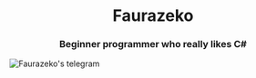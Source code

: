 <h1 align="center">Faurazeko</h1>
<h3 align="center">Beginner programmer who really likes C#</h3>

![Faurazeko's telegram](https://img.shields.io/badge/Telegram-2CA5E0?style=for-the-badge&logo=telegram&logoColor=white)
